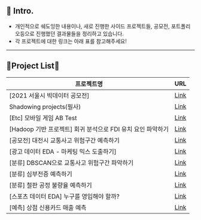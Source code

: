 ## 📌 Intro.
- 개인적으로 쉐도잉한 내용이나, 새로 진행한 사이드 프로젝트들, 공모전, 포트폴리오등으로 진행했던 결과물들을 정리하고 있습니다.
- 각 프로젝트에 대한 링크는 아래 표를 참고해주세요!
---

## 📑Project List📑

| 프로젝트명 | URL |
| --- | --- |
| [2021 서울시 빅데이터 공모전] | [Link](https://github.com/Kimgabe/Projects/tree/main/[2021%20%EC%84%9C%EC%9A%B8%EC%8B%9C%20%EB%B9%85%EB%8D%B0%EC%9D%B4%ED%84%B0%20%EA%B3%B5%EB%AA%A8%EC%A0%84]) |
| Shadowing projects(필사) | [Link](https://github.com/Kimgabe/Projects/tree/main/Shadowing%20projects(%ED%95%84%EC%82%AC)) |
| [Etc] 모바일 게임 AB Test | [Link](https://github.com/Kimgabe/Projects/tree/main/[Etc]%20%EB%AA%A8%EB%B0%94%EC%9D%BC%20%EA%B2%8C%EC%9E%84%20AB%20Test) |
| [Hadoop 기반 프로젝트] 회귀 분석으로 FDI 유치 요인 파악하기 | [Link](https://github.com/Kimgabe/Projects/tree/main/[Hadoop%20%EA%B8%B0%EB%B0%98%20%ED%94%84%EB%A1%9C%EC%A0%9D%ED%8A%B8]%20%ED%9A%8C%EA%B7%80%20%EB%B6%84%EC%84%9D%EC%9C%BC%EB%A1%9C%20FDI%20%EC%9C%A0%EC%B9%98%20%EC%9A%94%EC%9D%B8%20%ED%8C%8C%EC%95%85%ED%95%98%EA%B8%B0) |
| [공모전] 대전시 교통사고 위험구간 예측하기 | [Link](https://github.com/Kimgabe/Projects/tree/main/[%EA%B3%B5%EB%AA%A8%EC%A0%84]%20%EB%8C%80%EC%A0%84%EC%8B%9C%20%EA%B5%90%ED%86%B5%EC%82%AC%EA%B3%A0%20%EC%9C%84%ED%97%98%EA%B5%AC%EA%B0%84%20%EC%98%88%EC%B8%A1%ED%95%98%EA%B8%B0) |
| [광고 데이터 EDA - 마케팅 믹스 도출하기] | [Link](https://github.com/Kimgabe/Projects/tree/main/[%EA%B4%91%EA%B3%A0%20%EB%8D%B0%EC%9D%B4%ED%84%B0%20EDA%20-%20%EB%A7%88%EC%BC%80%ED%8C%85%20%EB%AF%B9%EC%8A%A4%20%EB%8F%84%EC%B6%9C%ED%95%98%EA%B8%B0]) |
| [분류] DBSCAN으로 교통사고 위험구간 파악하기 | [Link](https://github.com/Kimgabe/Projects/tree/main/[%EB%B6%84%EB%A5%98]%20DBSCAN%EC%9C%BC%EB%A1%9C%20%EA%B5%90%ED%86%B5%EC%82%AC%EA%B3%A0%20%EC%9C%84%ED%97%98%EA%B5%AC%EA%B0%84%20%ED%8C%8C%EC%95%85%ED%95%98%EA%B8%B0) |
| [분류] 심부전증 예측하기 | [Link](https://github.com/Kimgabe/Projects/tree/main/[%EB%B6%84%EB%A5%98]%20%EC%8B%AC%EB%B6%80%EC%A0%84%EC%A6%9D%20%EC%98%88%EC%B8%A1%ED%95%98%EA%B8%B0) |
| [분류] 철판 공정 불량율 예측하기 | [Link](https://github.com/Kimgabe/Projects/tree/main/[%EB%B6%84%EB%A5%98]%20%EC%B2%A0%ED%8C%90%20%EA%B3%B5%EC%A0%95%20%EB%B6%88%EB%9F%89%EC%9C%A8%20%EC%98%88%EC%B8%A1%ED%95%98%EA%B8%B0) |
| [스포츠 데이터 EDA] 누구를 영입해야 할까? | [Link](https://github.com/Kimgabe/Projects/tree/main/[%EC%8A%A4%ED%8F%AC%EC%B8%A0%20%EB%8D%B0%EC%9D%B4%ED%84%B0%20EDA]%20%EB%88%84%EA%B5%AC%EB%A5%BC%20%EC%98%81%EC%9E%85%ED%95%B4%EC%95%BC%20%ED%95%A0%EA%B9%8C%3F) |
| [예측] 상점 신용카드 매출 예측 | [Link](https://github.com/Kimgabe/Projects/tree/main/[%EC%98%88%EC%B8%A1]%20%EC%83%81%EC%A0%90%20%EC%8B%A0%EC%9A%A9%EC%B9%B4%EB%93%9C%20%EB%A7%A4%EC%B6%9C%20%EC%98%88%EC%B8%A1) |
